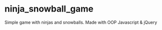 ninja_snowball_game
===================

Simple game with ninjas and snowballs.  Made with OOP Javascript &amp; jQuery
